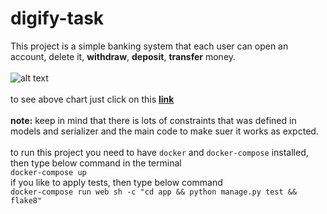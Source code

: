 # digify-task
This project is a simple banking system that each user can open an account, delete it, **withdraw**, **deposit**, **transfer** money.<br><br>
![alt text](https://res.cloudinary.com/dunooqow2/image/upload/v1633461339/Datebase_ER_for_Gamification.png)
<br><br>
to see above chart just click on this [**link**](https://lucid.app/luart/63b665ca-7a4e-4606-84bb-5868a8e08e19/edit?invitationId=inv_4b06e331-d9cc-4889-9fce-b12865fd0a6d)
<br><br>
**note:** keep in mind that there is lots of constraints that was defined in models and serializer and the main code to make suer it works as expcted.
<br><br>
to run this project you need to have `docker` and `docker-compose` installed, then type below command in the terminal<br>
`docker-compose up`<br>
if you like to apply tests, then type below command<br>
`docker-compose run web sh -c "cd app && python manage.py test && flake8"`<br>
